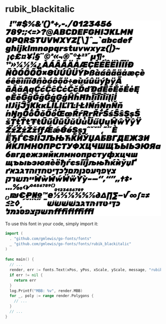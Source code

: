 # rubik_blackitalic

![rubik_blackitalic](rubik_blackitalic.png)

To use this font in your code, simply import it:

```go
import (
  . "github.com/gmlewis/go-fonts/fonts"
  _ "github.com/gmlewis/go-fonts/fonts/rubik_blackitalic"
)

func main() {
  // ...
  render, err := fonts.Text(xPos, yPos, xScale, yScale, message, "rubik_blackitalic", Center)
  if err != nil {
    return err
  }
  log.Printf("MBB: %v", render.MBB)
  for _, poly := range render.Polygons {
    // ...
  }
  // ...
}
```
